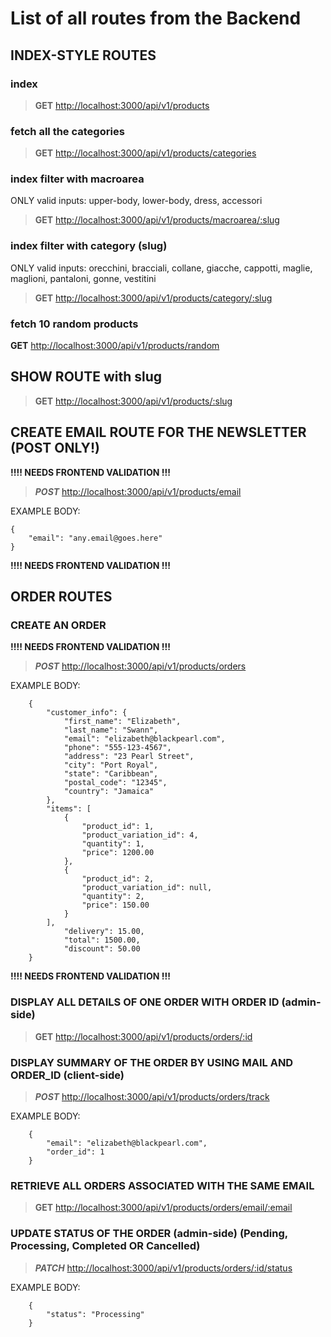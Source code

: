 # List of all routes from the Backend

## INDEX-STYLE ROUTES

### index

> **GET** <http://localhost:3000/api/v1/products>

### fetch all the categories

> **GET** <http://localhost:3000/api/v1/products/categories>

### index filter with macroarea

ONLY valid inputs: upper-body, lower-body, dress, accessori

> **GET** <http://localhost:3000/api/v1/products/macroarea/:slug>

### index filter with category (slug)

ONLY valid inputs: orecchini, bracciali, collane, giacche, cappotti, maglie, maglioni, pantaloni, gonne, vestitini

> **GET** <http://localhost:3000/api/v1/products/category/:slug>

### fetch 10 random products

**GET** <http://localhost:3000/api/v1/products/random>

## SHOW ROUTE with slug

> **GET** <http://localhost:3000/api/v1/products/:slug>

## CREATE EMAIL ROUTE FOR THE NEWSLETTER (POST ONLY!)

**!!!! NEEDS FRONTEND VALIDATION !!!**

> ***POST*** <http://localhost:3000/api/v1/products/email>

EXAMPLE BODY:  

    {  
        "email": "any.email@goes.here"  
    }  

**!!!! NEEDS FRONTEND VALIDATION !!!**

## ORDER ROUTES

### CREATE AN ORDER

**!!!! NEEDS FRONTEND VALIDATION !!!**

> ***POST*** <http://localhost:3000/api/v1/products/orders>

EXAMPLE BODY:

        {  
            "customer_info": {  
                "first_name": "Elizabeth",  
                "last_name": "Swann",  
                "email": "elizabeth@blackpearl.com",  
                "phone": "555-123-4567",  
                "address": "23 Pearl Street",  
                "city": "Port Royal",  
                "state": "Caribbean",  
                "postal_code": "12345",  
                "country": "Jamaica"  
            },  
            "items": [  
                {  
                    "product_id": 1,  
                    "product_variation_id": 4,  
                    "quantity": 1,  
                    "price": 1200.00  
                },  
                {  
                    "product_id": 2,  
                    "product_variation_id": null,  
                    "quantity": 2,  
                    "price": 150.00  
                }  
            ],  
                "delivery": 15.00,  
                "total": 1500.00,  
                "discount": 50.00  
        }  

**!!!! NEEDS FRONTEND VALIDATION !!!**

### DISPLAY ALL DETAILS OF ONE ORDER WITH ORDER ID (admin-side)

> **GET** <http://localhost:3000/api/v1/products/orders/:id>

### DISPLAY SUMMARY OF THE ORDER BY USING MAIL AND ORDER_ID (client-side)

> ***POST*** <http://localhost:3000/api/v1/products/orders/track>

EXAMPLE BODY:

        {  
            "email": "elizabeth@blackpearl.com",  
            "order_id": 1  
        }  
    
### RETRIEVE ALL ORDERS ASSOCIATED WITH THE SAME EMAIL

> **GET** <http://localhost:3000/api/v1/products/orders/email/:email>

### UPDATE STATUS OF THE ORDER (admin-side) (Pending, Processing, Completed OR Cancelled)

> ***PATCH*** <http://localhost:3000/api/v1/products/orders/:id/status>

EXAMPLE BODY:

        {  
            "status": "Processing"  
        }  

